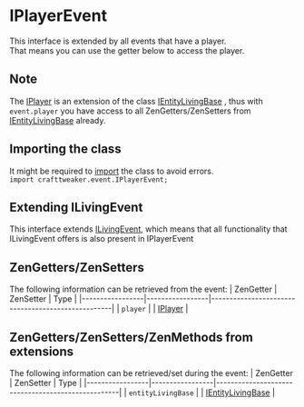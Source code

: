 # IPlayerEvent
This interface is extended by all events that have a player.  
That means you can use the getter below to access the player. 

## Note
The  [IPlayer](/Vanilla/Players/IPlayer/)  is an extension of the class [IEntityLivingBase](/Vanilla/Entities/IEntityLivingBase/) ,
thus with `event.player` you have access to all  ZenGetters/ZenSetters from [IEntityLivingBase](/Vanilla/Entities/IEntityLivingBase/) already.

## Importing the class
It might be required to [import](/AdvancedFunctions/Import/) the class to avoid errors.  
`import crafttweaker.event.IPlayerEvent;`

## Extending ILivingEvent
This interface extends [ILivingEvent](/Vanilla/Events/Events/ILivingEvent/), which means that all functionality that ILivingEvent offers is also present in IPlayerEvent


## ZenGetters/ZenSetters
The following information can be retrieved from the event:
| ZenGetter       | ZenSetter       | Type                                              |
|-----------------|-----------------|---------------------------------------------------|
| `player`         |                 | [IPlayer](/Vanilla/Players/IPlayer/)             |

## ZenGetters/ZenSetters/ZenMethods from extensions
The following information can be retrieved/set during the event:
| ZenGetter       | ZenSetter       | Type                                              |
|-----------------|-----------------|---------------------------------------------------|
| `entityLivingBase`  |             | [IEntityLivingBase](/Vanilla/Entities/IEntityLivingBase/)   |
